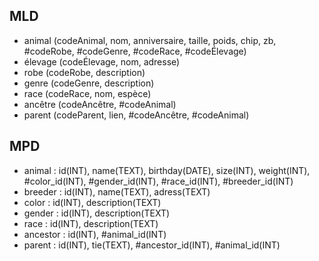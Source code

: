 ## MLD

- animal (codeAnimal, nom, anniversaire, taille, poids, chip, zb, #codeRobe, #codeGenre, #codeRace, #codeÉlevage)
- élevage (codeÉlevage, nom, adresse)
- robe (codeRobe, description)
- genre (codeGenre, description)
- race (codeRace, nom, espèce)
- ancêtre (codeAncêtre, #codeAnimal)
- parent (codeParent, lien, #codeAncêtre, #codeAnimal)


## MPD

- animal : id(INT), name(TEXT), birthday(DATE), size(INT), weight(INT), #color_id(INT), #gender_id(INT), #race_id(INT), #breeder_id(INT)
- breeder : id(INT), name(TEXT), adress(TEXT)
- color : id(INT), description(TEXT)
- gender : id(INT), description(TEXT)
- race : id(INT), description(TEXT)
- ancestor : id(INT), #animal_id(INT)
- parent : id(INT), tie(TEXT), #ancestor_id(INT), #animal_id(INT)
